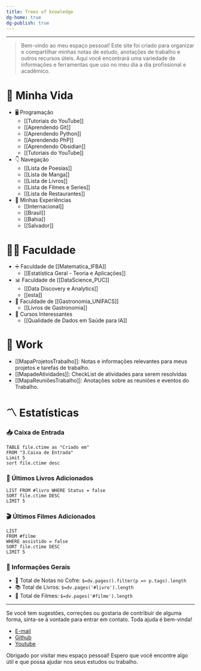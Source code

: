 ```yaml
---
title: Trees of knowledge
dg-home: true
dg-publish: true
---
```

****
> Bem-vindo ao meu espaço pessoal! Este site foi criado para organizar e compartilhar minhas notas de estudo, anotações de trabalho e outros recursos úteis. Aqui você encontrará uma variedade de informações e ferramentas que uso no meu dia a dia profissional e acadêmico.

# 🌱 Minha Vida
- 🖥️ Programação
    - [[Tutoriais do YouTube]]
    - [[Aprendendo Git]]
    - [[Aprendendo Python]]
    - [[Aprendendo PhP]]
    - [[Aprendendo Obsidian]]
    - [[Tutoriais do YouTube]]
- 👇 Navegação
    - [[Lista de Poesias]]
    - [[Lista de Manga]]
    - [[Lista de Livros]]
    - [[Lista de Filmes e Series]]
    - [[Lista de Restaurantes]]
- 🎴 Minhas Experiências
    - [[Internacional]]
    - [[Brasil]]
    - [[Bahia]]
    - [[Salvador]]
# 👨‍🎓 Faculdade
- ➗ Faculdade de [[Matematica_IFBA]]
    - [[Estatística Geral - Teoria e Aplicações]]
- 📊 Faculdade de [[DataScience_PUC]]
    - [[Data Discovery e Analytics]]
    - [[esta]]
- 🍲 Faculdade de [[Gastronomia_UNIFACS]]
    - [[Livros de Gastronomia]]
- 📝 Cursos Interessantes
    - [[Qualidade de Dados em Saúde para IA]]
# 💼 Work
- [[MapaProjetosTrabalho]]: Notas e informações relevantes para meus projetos e tarefas de trabalho.
- [[MapadeAtividades]]: CheckList de atividades para serem resolvidas
- [[MapaReuniõesTrabalho]]: Anotações sobre as reuniões e eventos do Trabalho.  
# 〽️ Estatísticas
### 📥 Caixa de Entrada
```dataview
TABLE file.ctime as "Criado em"
FROM "3.Caixa de Entrada"
Limit 5
sort file.ctime desc
```
### 📖 Últimos Livros Adicionados
```dataview
LIST FROM #livro WHERE Status = false
SORT file.ctime DESC
LIMIT 5
```
### 🎬 Últimos Filmes Adicionados
```dataview
LIST 
FROM #filme
WHERE assistido = false
SORT file.ctime DESC
LIMIT 5
```
### 📼 Informações Gerais
-   📝 Total de Notas no Cofre: `$=dv.pages().filter(p => p.tags).length`
-   📚 Total de Livros: `$=dv.pages('#livro').length`
-   🍿 Total de Filmes: `$=dv.pages('#filme').length`
---
Se você tem sugestões, correções ou gostaria de contribuir de alguma forma, sinta-se à vontade para entrar em contato. Toda ajuda é bem-vinda!
-   [E-mail](mailto:samuraiflamesf@gmail.com)
-   [Github](https://github.com/Samuraiflamesf/CofreObisidian)
-   [Youtube](https://youtube.com/user/SamuraiFlameSF)
  
Obrigado por visitar meu espaço pessoal! Espero que você encontre algo útil e que possa ajudar nos seus estudos ou trabalho.